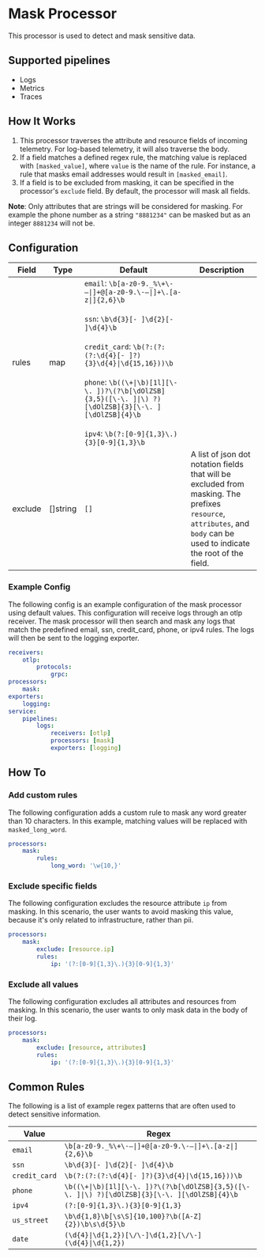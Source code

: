 # Mask Processor
This processor is used to detect and mask sensitive data.

## Supported pipelines
- Logs
- Metrics
- Traces

## How It Works
1. This processor traverses the attribute and resource fields of incoming telemetry. For log-based telemetry, it will also traverse the body.
2. If a field matches a defined regex rule, the matching value is replaced with `[masked_value]`, where `value` is the name of the  rule. For instance, a rule that masks email addresses would result in `[masked_email]`.
3. If a field is to be excluded from masking, it can be specified in the processor's `exclude` field. By default, the processor will mask all fields.

**Note**: Only attributes that are strings will be considered for masking. For example the phone number as a string `"8881234"` can be masked but as an integer `8881234` will not be.

## Configuration
| Field        | Type     | Default | Description |
| ---          | ---      | ---     | ---         |
| rules        | map      | `email`: `\b[a-z0-9._%\+\-—\|]+@[a-z0-9.\-—\|]+\.[a-z\|]{2,6}\b`<br /><br />`ssn`: `\b\d{3}[- ]\d{2}[- ]\d{4}\b`<br /><br />`credit_card`: `\b(?:(?:(?:\d{4}[- ]?){3}\d{4}\|\d{15,16}))\b`<br /><br />`phone`: `\b((\+\|\b)[1l][\-\. ])?\(?\b[\dOlZSB]{3,5}([\-\. ]\|\) ?)[\dOlZSB]{3}[\-\. ][\dOlZSB]{4}\b`<br /><br />`ipv4`: `\b(?:[0-9]{1,3}\.){3}[0-9]{1,3}\b`|     | A series of key value pairs that define the masking rules of the processor. The key is the name of the rule. The value is the regex to mask. The regex engine used is [standard golang](https://pkg.go.dev/regexp/syntax). |
| exclude      | []string | `[]`    | A list of json dot notation fields that will be excluded from masking. The prefixes `resource`, `attributes`, and `body` can be used to indicate the root of the field. |

### Example Config
The following config is an example configuration of the mask processor using default values. This configuration will receive logs through an otlp receiver. The mask processor will then search and mask any logs that match the predefined email, ssn, credit_card, phone, or ipv4 rules. The logs will then be sent to the logging exporter.
```yaml
receivers:
    otlp:
        protocols:
            grpc:
processors:
    mask:
exporters:
    logging:
service:
    pipelines:
        logs:
            receivers: [otlp]
            processors: [mask]
            exporters: [logging]
```

## How To
### Add custom rules
The following configuration adds a custom rule to mask any word greater than 10 characters. In this example, matching values will be replaced with `masked_long_word`.
```yaml
processors:
    mask:
        rules:
            long_word: '\w{10,}'
```
### Exclude specific fields
The following configuration excludes the resource attribute `ip` from masking. In this scenario, the user wants to avoid masking this value, because it's only related to infrastructure, rather than pii.
```yaml
processors:
    mask:
        exclude: [resource.ip]
        rules:
            ip: '(?:[0-9]{1,3}\.){3}[0-9]{1,3}'
```

### Exclude all values
The following configuration excludes all attributes and resources from masking. In this scenario, the user wants to only mask data in the body of their log.
```yaml
processors:
    mask:
        exclude: [resource, attributes]
        rules:
            ip: '(?:[0-9]{1,3}\.){3}[0-9]{1,3}'
```

## Common Rules
The following is a list of example regex patterns that are often used to detect sensitive information.

| Value         | Regex |
| ---           | ---   |
| `email`       | `\b[a-z0-9._%\+\-—\|]+@[a-z0-9.\-—\|]+\.[a-z\|]{2,6}\b` |
| `ssn`         | `\b\d{3}[- ]\d{2}[- ]\d{4}\b` |
| `credit_card` | `\b(?:(?:(?:\d{4}[- ]?){3}\d{4}\|\d{15,16}))\b` |
| `phone`       | `\b((\+\|\b)[1l][\-\. ])?\(?\b[\dOlZSB]{3,5}([\-\. ]\|\) ?)[\dOlZSB]{3}[\-\. ][\dOlZSB]{4}\b` |
| `ipv4`        | `(?:[0-9]{1,3}\.){3}[0-9]{1,3}` |
| `us_street`   | `\b\d{1,8}\b[\s\S]{10,100}?\b([A-Z]{2})\b\s\d{5}\b` |
| `date`        | `(\d{4}\|\d{1,2})[\/\-]\d{1,2}[\/\-](\d{4}\|\d{1,2})` |
